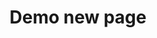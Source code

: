---
title: Demo new page

# Listing view
view: citation

# Optional header image (relative to `assets/media/` folder).
banner:
  caption: ''
  image: ''
---
